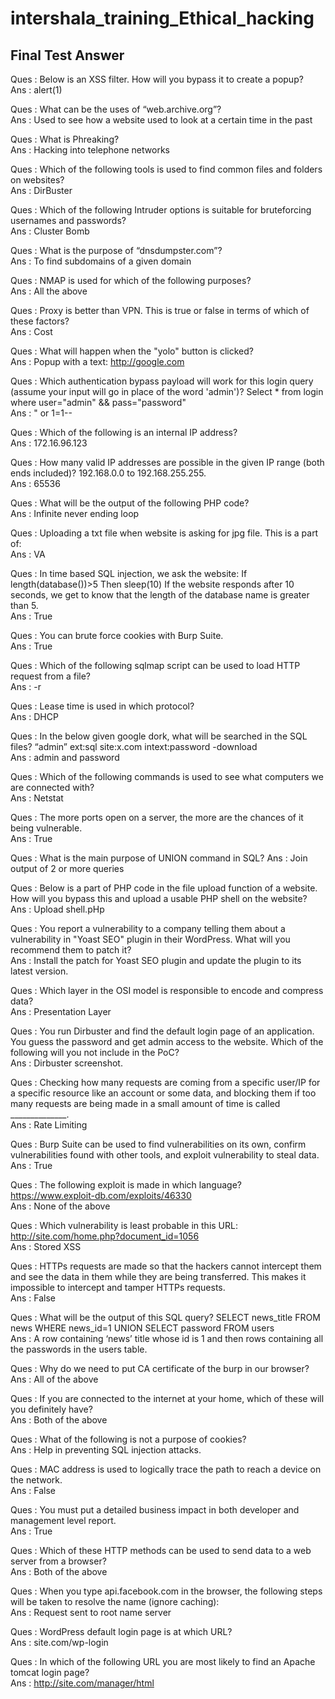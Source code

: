 # intershala_training_Ethical_hacking

## Final Test Answer

Ques : Below is an XSS filter. How will you bypass it to create a popup?<br />
Ans : <scrSCRIPTipt>alert(1)</scrSCRIPTipt>

Ques : What can be the uses of “web.archive.org”?<br />
Ans : Used to see how a website used to look at a certain time in the past

Ques : What is Phreaking?<br />
Ans : Hacking into telephone networks

Ques : Which of the following tools is used to find common files and folders on websites?<br />
Ans : DirBuster

Ques : Which of the following Intruder options is suitable for bruteforcing usernames and passwords?<br />
Ans : Cluster Bomb

Ques : What is the purpose of “dnsdumpster.com”?<br />
Ans : To find subdomains of a given domain

Ques : NMAP is used for which of the following purposes?<br />
Ans : All the above

Ques : Proxy is better than VPN. This is true or false in terms of which of these factors?<br />
Ans : Cost

Ques : What will happen when the "yolo" button is clicked?<br />
Ans : Popup with a text: http://google.com

Ques : Which authentication bypass payload will work for this login query (assume your input will go in place of the word 'admin')? Select * from login where user="admin" && pass="password"<br />
Ans : " or 1=1--

Ques : Which of the following is an internal IP address?<br />
Ans : 172.16.96.123

Ques : How many valid IP addresses are possible in the given IP range (both ends included)? 192.168.0.0 to 192.168.255.255.<br />
Ans : 65536

Ques : What will be the output of the following PHP code?<br /> 
Ans : Infinite never ending loop

Ques : Uploading a txt file when website is asking for jpg file. This is a part of:<br />
Ans : VA 

Ques : In time based SQL injection, we ask the website: If length(database())>5 Then sleep(10) 
If the website responds after 10 seconds, we get to know that the length of the database name is greater than 5.<br />
Ans : True

Ques : You can brute force cookies with Burp Suite.<br />
Ans : True

Ques : Which of the following sqlmap script can be used to load HTTP request from a file?<br />
Ans : -r

Ques : Lease time is used in which protocol?<br />
Ans : DHCP

Ques : In the below given google dork, what will be searched in the SQL files? “admin” ext:sql site:x.com intext:password -download<br />
Ans : admin and password

Ques : Which of the following commands is used to see what computers we are connected with?<br />
Ans : Netstat

Ques : The more ports open on a server, the more are the chances of it being vulnerable.<br />
Ans : True

Ques : What is the main purpose of UNION command in SQL?
Ans : Join output of 2 or more queries

Ques : Below is a part of PHP code in the file upload function of a website. How will you bypass this and upload a usable PHP shell on the website?<br /> 
Ans : Upload shell.pHp

Ques : You report a vulnerability to a company telling them about a vulnerability in "Yoast SEO" plugin in their WordPress. What will you recommend them to patch it?<br />
Ans : Install the patch for Yoast SEO plugin and update the plugin to its latest version.

Ques : Which layer in the OSI model is responsible to encode and compress data?<br />
Ans : Presentation Layer

Ques : You run Dirbuster and find the default login page of an application. You guess the password and get admin access to the website. Which of the following will you not include in the PoC?<br />
Ans : Dirbuster screenshot.

Ques : Checking how many requests are coming from a specific user/IP for a specific resource like an account or some data, and blocking them if too many requests are being made in a small amount of time is called ______________.<br />
Ans : Rate Limiting

Ques : Burp Suite can be used to find vulnerabilities on its own, confirm vulnerabilities found with other tools, and exploit vulnerability to steal data.<br />
Ans : True

Ques : The following exploit is made in which language? https://www.exploit-db.com/exploits/46330<br />
Ans : None of the above

Ques : Which vulnerability is least probable in this URL: http://site.com/home.php?document_id=1056<br />
Ans : Stored XSS

Ques : HTTPs requests are made so that the hackers cannot intercept them and see the data in them while they are being transferred. This makes it impossible to intercept and tamper HTTPs requests.<br />
Ans : False

Ques : What will be the output of this SQL query? SELECT news_title FROM news WHERE news_id=1 UNION SELECT password FROM users<br />
Ans : A row containing ‘news’ title whose id is 1 and then rows containing all the passwords in the users table.

Ques : Why do we need to put CA certificate of the burp in our browser?<br />
Ans : All of the above

Ques : If you are connected to the internet at your home, which of these will you definitely have?<br />
Ans : Both of the above

Ques : What of the following is not a purpose of cookies?<br />
Ans : Help in preventing SQL injection attacks.

Ques : MAC address is used to logically trace the path to reach a device on the network.<br />
Ans : False

Ques : You must put a detailed business impact in both developer and management level report.<br />
Ans : True

Ques : Which of these HTTP methods can be used to send data to a web server from a browser?<br />
Ans : Both of the above

Ques : When you type api.facebook.com in the browser, the following steps will be taken to resolve the name (ignore caching):<br />
Ans : Request sent to root name server

Ques : WordPress default login page is at which URL?<br />
Ans : site.com/wp-login

Ques : In which of the following URL you are most likely to find an Apache tomcat login page?<br />
Ans : http://site.com/manager/html
